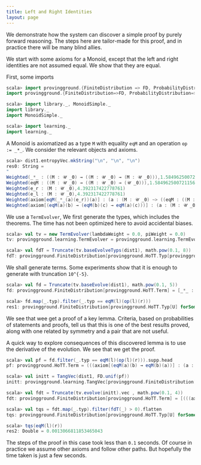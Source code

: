 ```yaml
---
title: Left and Right Identities
layout: page
---
```


We demonstrate how the system can discover a simple proof by purely forward reasoning. The steps here are tailor-made for this proof,
and in practice there will be many blind allies.

We start with some axioms for a Monoid, except that the left and right identities are not assumed equal. We show that they are equal.

First, some imports

```scala
scala> import provingground.{FiniteDistribution => FD, ProbabilityDistribution => PD, _}
import provingground.{FiniteDistribution=>FD, ProbabilityDistribution=>PD, _}

scala> import library._, MonoidSimple._
import library._
import MonoidSimple._

scala> import learning._
import learning._
```

A Monoid is axiomatized as a type `M` with equality `eqM` and an operation `op := _*_`. We consider the relevant objects and axioms.

```scala
scala> dist1.entropyVec.mkString("\n", "\n", "\n")
res0: String =
"
Weighted(_*_ : ((M : 𝒰 _0) → ((M : 𝒰 _0) → (M : 𝒰 _0))),1.5849625007211563)
Weighted(eqM : ((M : 𝒰 _0) → ((M : 𝒰 _0) → (𝒰 _0))),1.5849625007211563)
Weighted(e_r : (M : 𝒰 _0),4.392317422778761)
Weighted(e_l : (M : 𝒰 _0),4.392317422778761)
Weighted(axiom[eqM(_*_(a)(e_r))(a)] : (a : (M : 𝒰 _0) ~> ((eqM : ((M : 𝒰 _0) → ((M : 𝒰 _0) → (𝒰 _0)))) (((_*_ : ((M : 𝒰 _0) → ((M : 𝒰 _0) → (M : 𝒰 _0)))) (a : (M : 𝒰 _0)) : ((M : 𝒰 _0) → (M : 𝒰 _0))) (e_r : (M : 𝒰 _0)) : (M : 𝒰 _0)) : ((M : 𝒰 _0) → (𝒰 _0))) (a : (M : 𝒰 _0)) : 𝒰 _0),4.392317422778761)
Weighted(axiom[(eqM(a)(b) → (eqM(b)(c) → eqM(a)(c)))] : (a : (M : 𝒰 _0) ~> b : (M : 𝒰 _0) ~> c : (M : 𝒰 _0) ~> (((eqM : ((M : 𝒰 _0) → ((M : 𝒰 _0) → (𝒰 _0)))) (a : (...
```

We use a `TermEvolver`, We first generate the types, which includes the theorems.
The time has not been optimized here to avoid accidental biases.
```scala
scala> val tv = new TermEvolver(lambdaWeight = 0.0, piWeight = 0.0)
tv: provingground.learning.TermEvolver = provingground.learning.TermEvolver@2ba64f88

scala> val fdT = Truncate(tv.baseEvolveTyps(dist1), math.pow(0.1, 8))
fdT: provingground.FiniteDistribution[provingground.HoTT.Typ[provingground.HoTT.Term]] = [((eqM : ((M : 𝒰 _0) → ((M : 𝒰 _0) → (𝒰 _0)))) (e_r : (M : 𝒰 _0)) : ((M : 𝒰 _0) → (𝒰 _0))) (e_r : (M : 𝒰 _0)) : 𝒰 _0 : 0.1677002982617327, ((eqM : ((M : 𝒰 _0) → ((M : 𝒰 _0) → (𝒰 _0)))) (e_l : (M : 𝒰 _0)) : ((M : 𝒰 _0) → (𝒰 _0))) (e_l : (M : 𝒰 _0)) : 𝒰 _0 : 0.1677002982617327, ((eqM : ((M : 𝒰 _0) → ((M : 𝒰 _0) → (𝒰 _0)))) (e_r : (M : 𝒰 _0)) : ((M : 𝒰 _0) → (𝒰 _0))) (e_l : (M : 𝒰 _0)) : 𝒰 _0 : 0.1677002982617327, ((eqM : ((M : 𝒰 _0) → ((M : 𝒰 _0) → (𝒰 _0)))) (e_l : (M : 𝒰 _0)) : ((M : 𝒰 _0) → (𝒰 _0))) (e_r : (M : 𝒰 _0)) : 𝒰 _0 : 0.1677002982617327, ((eqM : ((M : 𝒰 _0) → ((M : 𝒰 _0) → (𝒰 _0)))) (e_l : (M : 𝒰 _0)) : ((M : 𝒰 _0) → (𝒰 _0))) (...
```

We shall generate terms. Some experiments show that it is enough to generate with truncation `10^{-5}`.
```scala
scala> val fd = Truncate(tv.baseEvolve(dist1), math.pow(0.1, 5))
fd: provingground.FiniteDistribution[provingground.HoTT.Term] = [_*_ : ((M : 𝒰 _0) → ((M : 𝒰 _0) → (M : 𝒰 _0))) : 0.26999999999999996, eqM : ((M : 𝒰 _0) → ((M : 𝒰 _0) → (𝒰 _0))) : 0.26999999999999996, e_r : (M : 𝒰 _0) : 0.03857142857142857, e_l : (M : 𝒰 _0) : 0.03857142857142857, axiom[eqM(_*_(a)(e_r))(a)] : (a : (M : 𝒰 _0) ~> ((eqM : ((M : 𝒰 _0) → ((M : 𝒰 _0) → (𝒰 _0)))) (((_*_ : ((M : 𝒰 _0) → ((M : 𝒰 _0) → (M : 𝒰 _0)))) (a : (M : 𝒰 _0)) : ((M : 𝒰 _0) → (M : 𝒰 _0))) (e_r : (M : 𝒰 _0)) : (M : 𝒰 _0)) : ((M : 𝒰 _0) → (𝒰 _0))) (a : (M : 𝒰 _0)) : 𝒰 _0) : 0.03857142857142857, axiom[(eqM(a)(b) → (eqM(b)(c) → eqM(a)(c)))] : (a : (M : 𝒰 _0) ~> b : (M : 𝒰 _0) ~> c : (M : 𝒰 _0) ~> (((eqM : ((M : 𝒰 _0) → ((M : 𝒰 _0) → (𝒰 _...

scala> fd.map(_.typ).filter(_.typ == eqM(l)(op(l)(r)))
res1: provingground.FiniteDistribution[provingground.HoTT.Typ[U] forSome { type U >: x$1.type <: provingground.HoTT.Term with provingground.HoTT.Subs[U]; val x$1: provingground.HoTT.Term }] = []
```
We see that wee get a proof of a key lemma. Criteria, based on probabilities of statements and proofs,
tell us that this is one of the best results proved, along with one related by symmetry and a pair that are not useful.

A quick way to explore consequences of this discovered lemma is to use the derivative of the evolution.
We see that we get the proof.
```scala
scala> val pf = fd.filter(_.typ == eqM(l)(op(l)(r))).supp.head
pf: provingground.HoTT.Term = (((axiom[(eqM(a)(b) → eqM(b)(a))] : (a : (M : 𝒰 _0) ~> b : (M : 𝒰 _0) ~> (((eqM : ((M : 𝒰 _0) → ((M : 𝒰 _0) → (𝒰 _0)))) (a : (M : 𝒰 _0)) : ((M : 𝒰 _0) → (𝒰 _0))) (b : (M : 𝒰 _0)) : 𝒰 _0) → (((eqM : ((M : 𝒰 _0) → ((M : 𝒰 _0) → (𝒰 _0)))) (b : (M : 𝒰 _0)) : ((M : 𝒰 _0) → (𝒰 _0))) (a : (M : 𝒰 _0)) : 𝒰 _0))) (((_*_ : ((M : 𝒰 _0) → ((M : 𝒰 _0) → (M : 𝒰 _0)))) (e_l : (M : 𝒰 _0)) : ((M : 𝒰 _0) → (M : 𝒰 _0))) (e_r : (M : 𝒰 _0)) : (M : 𝒰 _0)) : (b : (M : 𝒰 _0) ~> (((eqM : ((M : 𝒰 _0) → ((M : 𝒰 _0) → (𝒰 _0)))) (((_*_ : ((M : 𝒰 _0) → ((M : 𝒰 _0) → (M : 𝒰 _0)))) (e_l : (M : 𝒰 _0)) : ((M : 𝒰 _0) → (M : 𝒰 _0))) (e_r : (M : 𝒰 _0)) : (M : 𝒰 _0)) : ((M : 𝒰 _0) → (𝒰 _0))) (b : (M : 𝒰 _0)) : 𝒰 _0) → ...

scala> val initt = TangVec(dist1, FD.unif(pf))
initt: provingground.learning.TangVec[provingground.FiniteDistribution[provingground.HoTT.Term]] = TangVec([eqM : ((M : 𝒰 _0) → ((M : 𝒰 _0) → (𝒰 _0))) : 0.2857142857142857, _*_ : ((M : 𝒰 _0) → ((M : 𝒰 _0) → (M : 𝒰 _0))) : 0.2857142857142857, e_l : (M : 𝒰 _0) : 0.047619047619047616, e_r : (M : 𝒰 _0) : 0.047619047619047616, _*_ : ((M : 𝒰 _0) → ((M : 𝒰 _0) → (M : 𝒰 _0))) : 0.047619047619047616, eqM : ((M : 𝒰 _0) → ((M : 𝒰 _0) → (𝒰 _0))) : 0.047619047619047616, axiom[eqM(a)(a)] : (a : (M : 𝒰 _0) ~> ((eqM : ((M : 𝒰 _0) → ((M : 𝒰 _0) → (𝒰 _0)))) (a : (M : 𝒰 _0)) : ((M : 𝒰 _0) → (𝒰 _0))) (a : (M : 𝒰 _0)) : 𝒰 _0) : 0.047619047619047616, axiom[(eqM(a)(b) → eqM(b)(a))] : (a : (M : 𝒰 _0) ~> b : (M : 𝒰 _0) ~> (((eqM : ((M : 𝒰 _0) → ((M :...

scala> val fdt = Truncate(tv.evolve(initt).vec , math.pow(0.1, 4))
fdt: provingground.FiniteDistribution[provingground.HoTT.Term] = [(((axiom[(eqM(a)(b) → eqM(b)(a))] : (a : (M : 𝒰 _0) ~> b : (M : 𝒰 _0) ~> (((eqM : ((M : 𝒰 _0) → ((M : 𝒰 _0) → (𝒰 _0)))) (a : (M : 𝒰 _0)) : ((M : 𝒰 _0) → (𝒰 _0))) (b : (M : 𝒰 _0)) : 𝒰 _0) → (((eqM : ((M : 𝒰 _0) → ((M : 𝒰 _0) → (𝒰 _0)))) (b : (M : 𝒰 _0)) : ((M : 𝒰 _0) → (𝒰 _0))) (a : (M : 𝒰 _0)) : 𝒰 _0))) (((_*_ : ((M : 𝒰 _0) → ((M : 𝒰 _0) → (M : 𝒰 _0)))) (e_l : (M : 𝒰 _0)) : ((M : 𝒰 _0) → (M : 𝒰 _0))) (e_r : (M : 𝒰 _0)) : (M : 𝒰 _0)) : (b : (M : 𝒰 _0) ~> (((eqM : ((M : 𝒰 _0) → ((M : 𝒰 _0) → (𝒰 _0)))) (((_*_ : ((M : 𝒰 _0) → ((M : 𝒰 _0) → (M : 𝒰 _0)))) (e_l : (M : 𝒰 _0)) : ((M : 𝒰 _0) → (M : 𝒰 _0))) (e_r : (M : 𝒰 _0)) : (M : 𝒰 _0)) : ((M : 𝒰 _0) → (𝒰...

scala> val tqs = fdt.map(_.typ).filter(fdT(_) > 0).flatten
tqs: provingground.FiniteDistribution[provingground.HoTT.Typ[U] forSome { type U >: x$1.type <: provingground.HoTT.Term with provingground.HoTT.Subs[U]; val x$1: provingground.HoTT.Term }] = [((eqM : ((M : 𝒰 _0) → ((M : 𝒰 _0) → (𝒰 _0)))) (e_l : (M : 𝒰 _0)) : ((M : 𝒰 _0) → (𝒰 _0))) (((_*_ : ((M : 𝒰 _0) → ((M : 𝒰 _0) → (M : 𝒰 _0)))) (e_l : (M : 𝒰 _0)) : ((M : 𝒰 _0) → (M : 𝒰 _0))) (e_r : (M : 𝒰 _0)) : (M : 𝒰 _0)) : 𝒰 _0 : 0.8113066811853465, ((eqM : ((M : 𝒰 _0) → ((M : 𝒰 _0) → (𝒰 _0)))) (((_*_ : ((M : 𝒰 _0) → ((M : 𝒰 _0) → (M : 𝒰 _0)))) (e_l : (M : 𝒰 _0)) : ((M : 𝒰 _0) → (M : 𝒰 _0))) (e_r : (M : 𝒰 _0)) : (M : 𝒰 _0)) : ((M : 𝒰 _0) → (𝒰 _0))) (e_l : (M : 𝒰 _0)) : 𝒰 _0 : 0.025244354566902594, ((eqM : ((M : 𝒰 _0) → ((M : 𝒰 _0) → (𝒰 _0)...

scala> tqs(eqM(l)(r))
res2: Double = 0.0013066811853465043
```

The steps of the proof in this case took less than `0.1` seconds. Of course in practice we assume other axioms and follow other paths.
But hopefully the time taken is just a few seconds.
